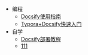 * 编程
   * [Docsify使用指南](/ProjectDocs/Docsify使用指南.md) 
   * [Typora+Docsify快速入门](/ProjectDocs/Typora+Docsify快速入门.md)
* 自学
   * [Docsify部署教程](/ProjectDocs/Docsify部署教程.md)
   * [111](README.md)
